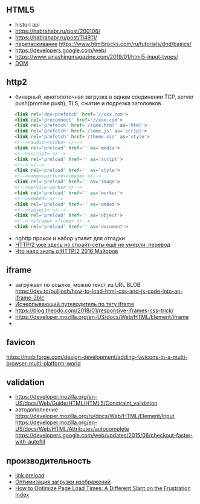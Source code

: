 ##  HTML5

 * histori api
 * https://habrahabr.ru/post/200106/
 * https://habrahabr.ru/post/114911/
 * [перетаскивание](https://developer.mozilla.org/en-US/docs/Web/API/HTML_Drag_and_Drop_API/Drag_operations)
	https://www.html5rocks.com/ru/tutorials/dnd/basics/
 * https://developers.google.com/web/
 * https://www.smashingmagazine.com/2019/01/html5-input-types/
 * [DOM](https://proglib.io/p/ne-pasi-zadnih-ispolzuy-dom-kak-professional-2019-09-11)

## http2

 * бинарный, многопоточная загрузка в одном соединении TCP, server push(promise push), TLS, сжатие и подрезка заголовков
 ```html
	<link rel='dns-prefetch' href='//xxx.com'>
	<link rel='preconnect' href='//xxx.com'>
	<link rel='prefetch' href='/some.html' as='html'>
	<link rel='prefetch' href='/some.js' as='script'>
	<link rel='prefetch' href='/theme.css' as='style'>
	<!--><audio><video> </-->
	<link rel='preload' href='' as='media'>
	<!--><script> </-->
	<link rel='preload' href='' as='script'>
	<!--> </-->
	<link rel='preload' href='' as='style'>
	<!--><img><picture><image> </-->
	<link rel='preload' href='' as='image'>
	<!-->service worker </-->
	<link rel='preload' href='' as='worker'>
	<!--><embed> </-->
	<link rel='preload' href='' as='embed'>
	<!--><object> </-->
	<link rel='preload' href='' as='object'>
	<!--> <iframe> <frame> </-->
	<link rel='preload' href='' as='document'>
 ```
 * nghttp прокси и набор утилит для отладки
 * [HTTP/2 уже здесь но спрайт-сеты ещё не умерли. перевод](https://habrahabr.ru/post/308862/)
 * [Что надо знать о HTTP/2 2016 Майоров](https://www.youtube.com/watch?v=4yyhqMh9FcY)

## iframe

 * загружает по ссылке, можно текст из URL BLOB https://dev.to/pulljosh/how-to-load-html-css-and-js-code-into-an-iframe-2blc
 * [Исчерпывающий путеводитель по тегу iframe](https://habr.com/ru/post/488516/)
 * https://blog.theodo.com/2018/01/responsive-iframes-css-trick/
 * https://developer.mozilla.org/en-US/docs/Web/HTML/Element/iframe
 * 

## favicon

https://mobiforge.com/design-development/adding-favicons-in-a-multi-browser-multi-platform-world

## validation

 * https://developer.mozilla.org/en-US/docs/Web/Guide/HTML/HTML5/Constraint_validation
 * автодополнение
    https://developer.mozilla.org/ru/docs/Web/HTML/Element/Input
    https://developer.mozilla.org/en-US/docs/Web/HTML/Attributes/autocomplete
    https://developers.google.com/web/updates/2015/06/checkout-faster-with-autofill

## производительность

 * [link preload](https://www.smashingmagazine.com/2016/02/preload-what-is-it-good-for/)
 * [Оптимизация загрузки изображений](https://habr.com/ru/post/482820/)
 * [How to Optimize Page Load Times: A Different Slant on the Frustration Index](https://calendar.perfplanet.com/2019/how-to-optimize-page-load-times-a-different-slant-on-the-frustration-index/)



